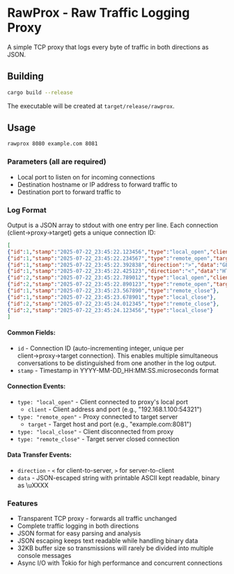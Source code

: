 # RawProx - Raw Traffic Logging Proxy

A simple TCP proxy that logs every byte of traffic in both directions as JSON.

## Building

```bash
cargo build --release
```

The executable will be created at `target/release/rawprox`.

## Usage

```bash
rawprox 8080 example.com 8081
```

### Parameters (all are required)

- Local port to listen on for incoming connections
- Destination hostname or IP address to forward traffic to
- Destination port to forward traffic to

### Log Format

Output is a JSON array to stdout with one entry per line. Each connection (client→proxy→target) gets a unique connection ID:

```json
[
{"id":1,"stamp":"2025-07-22_23:45:22.123456","type":"local_open","client":"192.168.1.100:54321"},
{"id":1,"stamp":"2025-07-22_23:45:22.234567","type":"remote_open","target":"example.com:8081"},
{"id":1,"stamp":"2025-07-22_23:45:22.392838","direction":">","data":"GET /favicon.ico HTTP/1.1\r\nHost: example.com\r\n\r\n"},
{"id":1,"stamp":"2025-07-22_23:45:22.425123","direction":"<","data":"HTTP/1.1 200 OK\r\nContent-Type: image/png\r\n\r\n\u0089PNG\r\n\u001a\n\u0000\u0000\u0000\rIHDR\u0000\u0000\u0000\u0010\u0000\u0000\u0000\u0010\u0008\u0006"},
{"id":2,"stamp":"2025-07-22_23:45:22.789012","type":"local_open","client":"192.168.1.101:54322"},
{"id":2,"stamp":"2025-07-22_23:45:22.890123","type":"remote_open","target":"example.com:8081"},
{"id":1,"stamp":"2025-07-22_23:45:23.567890","type":"remote_close"},
{"id":1,"stamp":"2025-07-22_23:45:23.678901","type":"local_close"},
{"id":2,"stamp":"2025-07-22_23:45:24.012345","type":"remote_close"},
{"id":2,"stamp":"2025-07-22_23:45:24.123456","type":"local_close"}
]
```

#### Common Fields:
- `id` - Connection ID (auto-incrementing integer, unique per client→proxy→target connection). This enables multiple simultaneous conversations to be distinguished from one another in the log output.
- `stamp` - Timestamp in YYYY-MM-DD_HH:MM:SS.microseconds format

#### Connection Events:
- `type: "local_open"` - Client connected to proxy's local port
  - `client` - Client address and port (e.g., "192.168.1.100:54321")
- `type: "remote_open"` - Proxy connected to target server
  - `target` - Target host and port (e.g., "example.com:8081")
- `type: "local_close"` - Client disconnected from proxy
- `type: "remote_close"` - Target server closed connection

#### Data Transfer Events:
- `direction` - `<` for client-to-server, `>` for server-to-client
- `data` - JSON-escaped string with printable ASCII kept readable, binary as \uXXXX

### Features

- Transparent TCP proxy - forwards all traffic unchanged
- Complete traffic logging in both directions
- JSON format for easy parsing and analysis
- JSON escaping keeps text readable while handling binary data
- 32KB buffer size so transmissions will rarely be divided into multiple console messages
- Async I/O with Tokio for high performance and concurrent connections